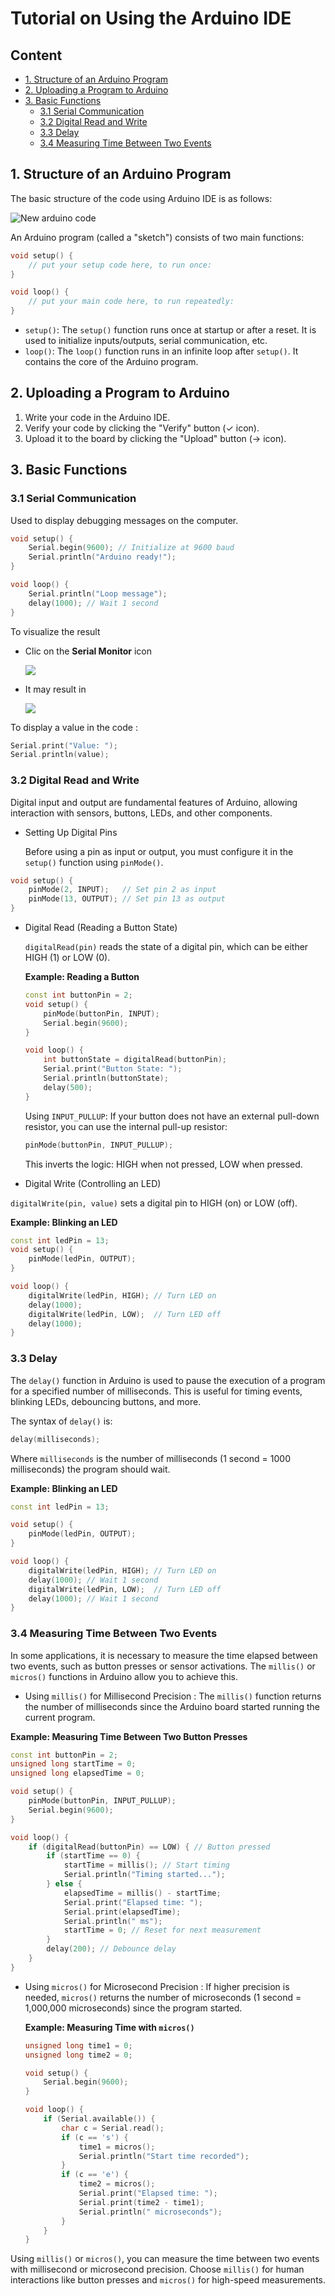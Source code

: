 # Tutorial on Using the Arduino IDE

## Content

- [1. Structure of an Arduino Program](#struct)
- [ 2. Uploading a Program to Arduino](#upload)
- [3. Basic Functions](#basicFun)
  - [3.1 Serial Communication]( #serial)
  - [3.2 Digital Read and Write](#digital)
  - [3.3 Delay](#delay)
  - [3.4 Measuring Time Between Two Events](#measuringTime)

## 1. Structure of an Arduino Program <a name="struct"></a>

The basic structure of the code using Arduino IDE is as follows:

![New arduino code](../img/Arduino/ArduinoDefault.png)

An Arduino program (called a "sketch") consists of two main functions:

```cpp
void setup() {
    // put your setup code here, to run once:
}

void loop() {
    // put your main code here, to run repeatedly:
}
```

-  `setup()`: The `setup()` function runs once at startup or after a reset. It is used to initialize inputs/outputs, serial communication, etc.
-  `loop()`: The `loop()` function runs in an infinite loop after `setup()`. It contains the core of the Arduino program.

## 2. Uploading a Program to Arduino<a name="upload"></a>

1. Write your code in the Arduino IDE.
2. Verify your code by clicking the "Verify" button (✓ icon).
3. Upload it to the board by clicking the "Upload" button (→ icon).

## 3. Basic Functions<a name="basicFun"></a>

### 3.1 Serial Communication<a name="serial"></a>
Used to display debugging messages on the computer.

```cpp
void setup() {
    Serial.begin(9600); // Initialize at 9600 baud
    Serial.println("Arduino ready!");
}

void loop() {
    Serial.println("Loop message");
    delay(1000); // Wait 1 second
}
```

To visualize the result

- Clic on the **Serial Monitor** icon

    ![](../img/Arduino/loupe.png)

- It may result in 

  ![](../img/Arduino/Moniteur.png)

To display a value in the code : 

```cpp
Serial.print("Value: ");
Serial.println(value);
```

### 3.2 Digital Read and Write <a name="digital"></a>

Digital input and output are fundamental features of Arduino, allowing interaction with sensors, buttons, LEDs, and other components. 

- Setting Up Digital Pins 

  Before using a pin as input or output, you must configure it in the `setup()` function using `pinMode()`.

```cpp
void setup() {
    pinMode(2, INPUT);   // Set pin 2 as input
    pinMode(13, OUTPUT); // Set pin 13 as output
}
```

- Digital Read (Reading a Button State)

  `digitalRead(pin)` reads the state of a digital pin, which can be either HIGH (1) or LOW (0).

  **Example: Reading a Button**

  ```cpp
  const int buttonPin = 2;
  void setup() {
      pinMode(buttonPin, INPUT);
      Serial.begin(9600);
  }
  
  void loop() {
      int buttonState = digitalRead(buttonPin);
      Serial.print("Button State: ");
      Serial.println(buttonState);
      delay(500);
  }
  ```

  Using `INPUT_PULLUP`: If your button does not have an external pull-down resistor, you can use the internal pull-up resistor:

  ```cpp
  pinMode(buttonPin, INPUT_PULLUP);
  ```

  This inverts the logic: HIGH when not pressed, LOW when pressed.

-  Digital Write (Controlling an LED)

  `digitalWrite(pin, value)` sets a digital pin to HIGH (on) or LOW (off).

  **Example: Blinking an LED**

  ```cpp
  const int ledPin = 13;
  void setup() {
      pinMode(ledPin, OUTPUT);
  }
  
  void loop() {
      digitalWrite(ledPin, HIGH); // Turn LED on
      delay(1000);
      digitalWrite(ledPin, LOW);  // Turn LED off
      delay(1000);
  }
  ```

### 3.3 Delay<a name="delay"></a>

The `delay()` function in Arduino is used to pause the execution of a program for a specified number of milliseconds. This is useful for timing events, blinking LEDs, debouncing buttons, and more.

The syntax of `delay()` is:

```cpp
delay(milliseconds);
```

Where `milliseconds` is the number of milliseconds (1 second = 1000 milliseconds) the program should wait.

**Example: Blinking an LED**

```cpp
const int ledPin = 13;

void setup() {
    pinMode(ledPin, OUTPUT);
}

void loop() {
    digitalWrite(ledPin, HIGH); // Turn LED on
    delay(1000); // Wait 1 second
    digitalWrite(ledPin, LOW);  // Turn LED off
    delay(1000); // Wait 1 second
}
```

### 3.4 Measuring Time Between Two Events<a name="measuringTime"></a>

In some applications, it is necessary to measure the time elapsed between two events, such as button presses or sensor activations. The `millis()` or `micros()` functions in Arduino allow you to achieve this.

-  Using `millis()` for Millisecond Precision : The `millis()` function returns the number of milliseconds since the Arduino board started running the current program.

  **Example: Measuring Time Between Two Button Presses**

  ```cpp
  const int buttonPin = 2;
  unsigned long startTime = 0;
  unsigned long elapsedTime = 0;
  
  void setup() {
      pinMode(buttonPin, INPUT_PULLUP);
      Serial.begin(9600);
  }
  
  void loop() {
      if (digitalRead(buttonPin) == LOW) { // Button pressed
          if (startTime == 0) {
              startTime = millis(); // Start timing
              Serial.println("Timing started...");
          } else {
              elapsedTime = millis() - startTime;
              Serial.print("Elapsed time: ");
              Serial.print(elapsedTime);
              Serial.println(" ms");
              startTime = 0; // Reset for next measurement
          }
          delay(200); // Debounce delay
      }
  }
  ```

- Using `micros()` for Microsecond Precision : If higher precision is needed, `micros()` returns the number of microseconds (1 second = 1,000,000 microseconds) since the program started.

  **Example: Measuring Time with `micros()`**

  ```cpp
  unsigned long time1 = 0;
  unsigned long time2 = 0;
  
  void setup() {
      Serial.begin(9600);
  }
  
  void loop() {
      if (Serial.available()) {
          char c = Serial.read();
          if (c == 's') {
              time1 = micros();
              Serial.println("Start time recorded");
          }
          if (c == 'e') {
              time2 = micros();
              Serial.print("Elapsed time: ");
              Serial.print(time2 - time1);
              Serial.println(" microseconds");
          }
      }
  }
  ```

Using `millis()` or `micros()`, you can measure the time between two events with millisecond or microsecond precision. Choose `millis()` for human interactions like button presses and `micros()` for high-speed measurements.

